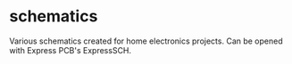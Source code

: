 # schematics
Various schematics created for home electronics projects.  Can be opened with Express PCB's ExpressSCH.

